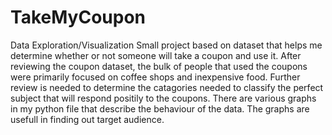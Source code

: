 # TakeMyCoupon
Data Exploration/Visualization
Small project based on dataset that helps me determine whether or not someone will take a coupon and use it.
After reviewing the coupon dataset, the bulk of people that used the coupons were primarily focused on coffee shops and inexpensive food. Further review is needed to determine the catagories needed to classify the perfect subject that will respond positily to the coupons.
There are various graphs in my python file that describe the behaviour of the data. The graphs are usefull in finding out target audience. 
